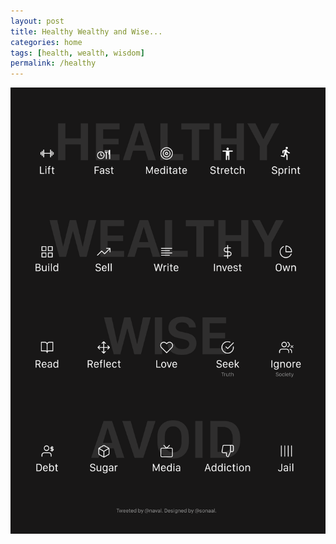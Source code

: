 ```yaml
---
layout: post
title: Healthy Wealthy and Wise...
categories: home
tags: [health, wealth, wisdom]
permalink: /healthy
---
```


![healthy_wealthy](images/healthy_wealthy_and_wise.png)
